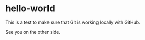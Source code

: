 # hello-world

This is a test to make sure that Git is working locally with GitHub.

See you on the other side.
